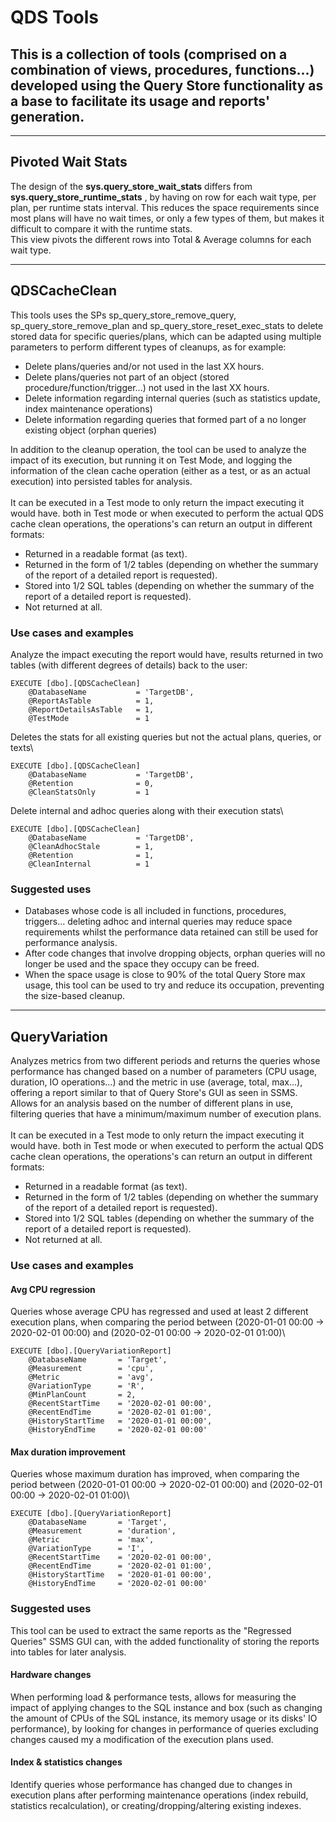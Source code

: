 # QDS Tools
This is a collection of tools (comprised on a combination of views, procedures, functions...) developed using the Query Store functionality as a base to facilitate its usage and reports' generation.
---

---
## Pivoted Wait Stats
The design of the <b>sys.query_store_wait_stats</b> differs from <b> sys.query_store_runtime_stats</b> , by having on row for each wait type, per plan, per runtime stats interval. This reduces the space requirements since most plans will have no wait times, or only a few types of them, but makes it difficult to compare it with the runtime stats.\
This view pivots the different rows into Total & Average columns for each wait type.

---
## QDSCacheClean
This tools uses the SPs sp_query_store_remove_query, sp_query_store_remove_plan and sp_query_store_reset_exec_stats to delete stored data for specific queries/plans, which can be adapted using multiple parameters to perform different types of cleanups, as for example:

- Delete plans/queries and/or not used in the last XX hours.
- Delete plans/queries not part of an object (stored procedure/function/trigger...) not used in the last XX hours.
- Delete information regarding internal queries (such as statistics update, index maintenance operations)
- Delete information regarding queries that formed part of a no longer existing object (orphan queries)

In addition to the cleanup operation, the tool can be used to analyze the impact of its execution, but running it on Test Mode, and logging the information of the clean cache operation (either as a test, or as an actual execution) into persisted tables for analysis.\
\
It can be executed in a Test mode to only return the impact executing it would have. both in Test mode or when executed to perform the actual QDS cache clean operations, the operations's can return an output in different formats:
- Returned in a readable format (as text).
- Returned in the form of 1/2 tables (depending on whether the summary of the report of a detailed report is requested).
- Stored into 1/2 SQL tables (depending on whether the summary of the report of a detailed report is requested).
- Not returned at all.

### Use cases and examples
Analyze the impact executing the report would have, results returned in two tables (with different degrees of details) back to the user:
```
EXECUTE [dbo].[QDSCacheClean]
	@DatabaseName 			= 'TargetDB',
	@ReportAsTable 			= 1,
	@ReportDetailsAsTable 	= 1,
	@TestMode				= 1
```

Deletes the stats for all existing queries but not the actual plans, queries, or texts\
```
EXECUTE [dbo].[QDSCacheClean]
	@DatabaseName 			= 'TargetDB',
	@Retention 				= 0,
	@CleanStatsOnly			= 1
```

Delete internal and adhoc queries along with their execution stats\
```
EXECUTE [dbo].[QDSCacheClean]
	@DatabaseName			= 'TargetDB',
	@CleanAdhocStale 		= 1,
	@Retention				= 1,
	@CleanInternal			= 1
```

### Suggested uses
- Databases whose code is all included in functions, procedures, triggers... deleting adhoc and internal queries may reduce space requirements whilst the performance data retained can still be used for performance analysis.
- After code changes that involve dropping objects, orphan queries will no longer be used and the space they occupy can be freed.
- When the space usage is close to 90% of the total Query Store max usage, this tool can be used to try and reduce its occupation, preventing the size-based cleanup.

---

## QueryVariation
Analyzes metrics from two different periods and returns the queries whose performance has changed based on a number of parameters (CPU usage, duration, IO operations...) and the metric in use (average, total, max...), offering a report similar to that of Query Store's GUI as seen in SSMS.\
Allows for an analysis based on the number of different plans in use, filtering queries that have a minimum/maximum number of execution plans.\
\
It can be executed in a Test mode to only return the impact executing it would have. both in Test mode or when executed to perform the actual QDS cache clean operations, the operations's can return an output in different formats:
- Returned in a readable format (as text).
- Returned in the form of 1/2 tables (depending on whether the summary of the report of a detailed report is requested).
- Stored into 1/2 SQL tables (depending on whether the summary of the report of a detailed report is requested).
- Not returned at all.

### Use cases and examples
#### Avg CPU regression
Queries whose average CPU has regressed and used at least 2 different execution plans, when comparing the period between (2020-01-01 00:00 -> 2020-02-01 00:00) and (2020-02-01 00:00 -> 2020-02-01 01:00)\
``` 
EXECUTE [dbo].[QueryVariationReport]
	@DatabaseName		= 'Target',
	@Measurement		= 'cpu',
	@Metric				= 'avg',
	@VariationType		= 'R',
	@MinPlanCount		= 2,
	@RecentStartTime	= '2020-02-01 00:00',
	@RecentEndTime		= '2020-02-01 01:00',
	@HistoryStartTime	= '2020-01-01 00:00',
	@HistoryEndTime		= '2020-02-01 00:00'
```

#### Max duration improvement
Queries whose maximum duration has improved, when comparing the period between (2020-01-01 00:00 -> 2020-02-01 00:00) and (2020-02-01 00:00 -> 2020-02-01 01:00)\
```
EXECUTE [dbo].[QueryVariationReport]
	@DatabaseName		= 'Target',
	@Measurement		= 'duration',
	@Metric				= 'max',
	@VariationType		= 'I',
	@RecentStartTime	= '2020-02-01 00:00',
	@RecentEndTime		= '2020-02-01 01:00',
	@HistoryStartTime	= '2020-01-01 00:00',
	@HistoryEndTime		= '2020-02-01 00:00'
```


### Suggested uses
This tool can be used to extract the same reports as the "Regressed Queries" SSMS GUI can, with the added functionality of storing the reports into tables for later analysis.
#### Hardware changes
When performing load & performance tests, allows for measuring the impact of applying changes to the SQL instance and box (such as changing the amount of CPUs of the SQL instance, its memory usage or its disks' IO performance), by looking for changes in performance of queries excluding changes caused my a modification of the execution plans used.
#### Index & statistics changes
Identify queries whose performance has changed due to changes in execution plans after performing maintenance operations (index rebuild, statistics recalculation), or creating/dropping/altering existing indexes.